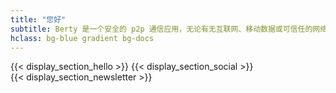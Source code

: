 ```yaml
---
title: "您好"
subtitle: Berty 是一个安全的 p2p 通信应用，无论有无互联网、移动数据或可信任的网络接入皆可使用。
hclass: bg-blue gradient bg-docs
---
```


{{< display_section_hello >}}
{{< display_section_social >}}
<br />
{{< display_section_newsletter >}}